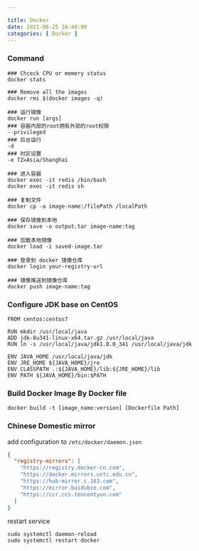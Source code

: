 ```yaml
---

title: Docker
date: 2021-06-25 16:40:00
categories: [ Docker ]
---
```


### Command

```shell
### Chceck CPU or memery status
docker stats

### Remove all the images
docker rmi $(docker images -q)

### 运行镜像
docker run [args]
### 容器内部的root拥有外部的root权限
--privileged
### 后台运行
-d
### 时区设置
-e TZ=Asia/Shanghai

### 进入容器
docker exec -it redis /bin/bash
docker exec -it redis sh

### 复制文件
docker cp -a image-name:/filePath /localPath

### 保存镜像到本地
docker save -o output.tar image-name:tag

### 加载本地镜像
docker load -i saved-image.tar

### 登录到 docker 镜像仓库
docker login your-registry-url

### 镜像推送到镜像仓库
docker push image-name:tag

```

### Configure JDK base on CentOS

```shell
FROM centos:centos7

RUN mkdir /usr/local/java
ADD jdk-8u341-linux-x64.tar.gz /usr/local/java
RUN ln -s /usr/local/java/jdk1.8.0_341 /usr/local/java/jdk

ENV JAVA_HOME /usr/local/java/jdk
ENV JRE_HOME ${JAVA_HOME}/jre
ENV CLASSPATH .:${JAVA_HOME}/lib:${JRE_HOME}/lib
ENV PATH ${JAVA_HOME}/bin:$PATH
```

### Build Docker Image By Docker file

```shell
docker build -t [image_name:version] [Dockerfile Path]
```

### Chinese Domestic mirror

add configuration to `/etc/docker/daemon.json`

```json
{
  "registry-mirrors": [
    "https://registry.docker-cn.com",
    "https://docker.mirrors.ustc.edu.cn",
    "https://hub-mirror.c.163.com",
    "https://mirror.baidubce.com",
    "https://ccr.ccs.tencentyun.com"
  ]
}
```

restart service

```shell
sudo systemctl daemon-reload
sudo systemctl restart docker
```